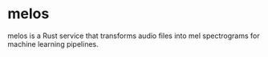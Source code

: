 # melos
melos is a Rust service that transforms audio files into mel spectrograms for machine learning pipelines.
